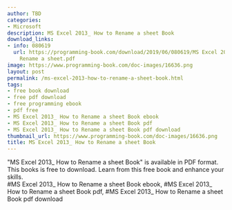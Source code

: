 ```yaml
---
author: TBD
categories:
- Microsoft
description: MS Excel 2013_ How to Rename a sheet Book
download_links:
- info: 080619
  url: https://programming-book.com/download/2019/06/080619/MS Excel 2013_ How to
    Rename a sheet.pdf
image: https://www.programming-book.com/doc-images/16636.png
layout: post
permalink: /ms-excel-2013-how-to-rename-a-sheet-book.html
tags:
- free book download
- free pdf download
- free programming ebook
- pdf free
- MS Excel 2013_ How to Rename a sheet Book ebook
- MS Excel 2013_ How to Rename a sheet Book pdf
- MS Excel 2013_ How to Rename a sheet Book pdf download
thumbnail_url: https://www.programming-book.com/doc-images/16636.png
title: MS Excel 2013_ How to Rename a sheet Book
---
```


 
<div class="item-desc text-justify">
  "MS Excel 2013_ How to Rename a sheet Book" is available in PDF format. This books is free to download. Learn from this free book and enhance your skills.
  <br>
  #MS Excel 2013_ How to Rename a sheet Book ebook, #MS Excel 2013_ How to Rename a sheet Book pdf, #MS Excel 2013_ How to Rename a sheet Book pdf download
</div>